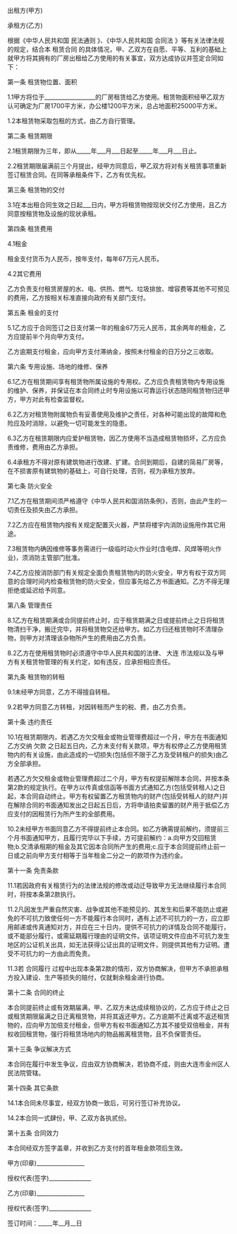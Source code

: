 
 


出租方(甲方)


承租方(乙方)


根据《中华人民共和国
民法通则
》、《中华人民共和国
合同法
》等有关法律法规的规定，结合本
租赁合同
的具体情况，甲、乙双方在自愿、平等、互利的基础上就甲方将其拥有的厂房出租给乙方使用的有关事宜，双方达成协议并签定合同如下：


第一条 租赁物位置、面积


1.1甲方将位于__________________的厂房租赁给乙方使用。租赁物面积经甲乙双方认可确定为厂房1700平方米，办公楼1200平方米，总占地面积25000平方米。


1.2本租赁物采取包租的方式，由乙方自行管理。


第二条 租赁期限


2.1租赁期限为三年，即从_____年___月___日起至_____年___月___日止。


2.2租赁期限届满前三个月提出，经甲方同意后，甲乙双方将对有关租赁事项重新签订租赁合同。在同等承租条件下，乙方有优先权。


第三条 租赁物的交付


3.1在本出租合同生效之日起___日内，甲方将租赁物按现状交付乙方使用，且乙方同意按租赁物及设施的现状承租。


第四条 租赁费用


4.1租金


租金支付货币为人民币，按年支付，每年67万元人民币。


4.2其它费用


乙方负责支付租赁房屋的水、电、供热、燃气、垃圾排放、增容费等其他不可预见的费用，乙方按相关标准直接向政府有关部门支付。


第五条 租金的支付


5.1乙方应于合同签订之日支付第一年的租金67万元人民币，其余两年的租金，乙方应提前半个月向甲方支付。


乙方逾期支付租金，应向甲方支付滞纳金，按照未付租金的日万分之三收取。


第六条 专用设施、场地的维修、保养


6.1乙方在租赁期间享有租赁物所属设施的专用权。乙方应负责租赁物内专用设施的维护、保养，并保证在本合同终止时专用设施以可靠运行状态随同租赁物归还甲方，甲方对此有检查监督权。


6.2乙方对租赁物附属物负有妥善使用及维护之责任，对各种可能出现的故障和危险应及时消除，以避免一切可能发生的隐患。


6.3乙方在租赁期限内应爱护租赁物，因乙方使用不当造成租赁物损坏，乙方应负责维修，费用由乙方承担。


6.4承租方不得对原有建筑物进行改建、扩建。合同到期后，自建的简易厂房等，在不损害原有建筑物的基础上，可自行处理，否则，视为承租方放弃。


第七条 防火安全


7.1乙方在租赁期间须严格遵守《中华人民共和国消防条例》，否则，由此产生的一切责任及损失由乙方承担。


7.2乙方应在租赁物内按有关规定配置灭火器，严禁将楼宇内消防设施用作其它用途。


7.3租赁物内确因维修等事务需进行一级临时动火作业时(含电焊、风焊等明火作业)，须消防主管部门批准。


7.4乙方应按消防部门有关规定全面负责租赁物内的防火安全，甲方有权于双方同意的合理时间内检查租赁物的防火安全，但应事先给乙方书面通知。乙方不得无理拒绝或延迟给予同意。


第八条 管理责任


8.1乙方在租赁期满或合同提前终止时，应于租赁期满之日或提前终止之日将租赁物清扫干净，搬迁完毕，并将租赁物交还给甲方。如乙方归还租赁物时不清理杂物，则甲方对清理该杂物所产生的费用由乙方负责。


8.2乙方在使用租赁物时必须遵守中华人民共和国的法律、
大连
市法规以及与甲方有关租赁物管理的有关约定，如有违反，应承担相应责任。


第九条 租赁物的转租


9.1未经甲方同意，乙方不得擅自转租。


9.2若甲方同意乙方转租，对因转租而产生的税、费，由乙方负责。


第十条 违约责任


10.1在租赁期限内，若遇乙方欠交租金或物业管理费超过一个月，甲方在书面通知乙方交纳
欠款
之日起五日内，乙方未支付有关款项，甲方有权停止乙方使用租赁物内的有关设施，由此造成的一切损失(包括但不限于乙方及受转租户的损失)由乙方全部承担。


若遇乙方欠交租金或物业管理费超过二个月，甲方有权提前解除本合同，并按本条第2款的规定执行。在甲方以传真或信函等书面方式通知乙方(包括受转租人)之日起，本合同自动终止。甲方有权留置乙方租赁物内的财产(包括受转租人的财产)并在解除合同的书面通知发出之日起五日后，方将申请拍卖留置的财产用于抵偿乙方应支付的因租赁行为所产生的全部费用。


10.2未经甲方书面同意乙方不得提前终止本合同。如乙方确需提前解约，须提前三个月书面通知甲方，且履行完毕以下手续，方可提前解约：a.向甲方交回租赁物;b.交清承租期的租金及其它因本合同所产生的费用;c.应于本合同提前终止前一日或之前向甲方支付相等于当年租金二分之一的款项作为违约金。


第十一条 免责条款


11.1若因政府有关租赁行为的法律法规的修改或动迁导致甲方无法继续履行本合同时，将按本条第2款执行。


11.2凡因发生严重自然灾害、战争或其他不能预见的、其发生和后果不能防止或避免的不可抗力致使任何一方不能履行本合同时，遇有上述不可抗力的一方，应立即用邮递或传真通知对方，并应在三十日内，提供不可抗力的详情及合同不能履行，或不能部分履行，或需延期履行理由的证明文件。该项证明文件应由不可抗力发生地区的公证机关出具，如无法获得公证出具的证明文件，则提供其他有力证明。遭受不可抗力的一方由此而免责。


11.3若
合同履行
过程中出现本条第2款的情形，双方协商解决，但甲方不承担承租方投入建设、生产等损失的赔付，仅就剩余租金进行协商。


第十二条 合同的终止


本合同提前终止或有效期届满，甲、乙双方未达成续租协议的，乙方应于终止之日或租赁期限届满之日迁离租赁物，并将其返还甲方。乙方逾期不迁离或不返还租赁物的，应向甲方加倍支付租金，但甲方有权书面通知乙方其不接受双倍租金，并有权收回租赁物，强行将租赁场地内的物品搬离租赁物，且不负保管责任。


第十三条 争议解决方式


本合同在履行中发生争议，应由双方协商解决，若协商不成，则由大连市金州区人民法院管辖。


第十四条 其它条款


14.1本合同未尽事宜，经双方协商一致后，可另行签订补充协议。


14.2本合同一式肆份，甲、乙双方各执贰份。


第十五条 合同效力


本合同经双方签字盖章，并收到乙方支付的首年租金款项后生效。


甲方(印章)_________________


授权代表(签字)_______________


乙方(印章)_________________


授权代表(签字)_______________


签订时间：_____年__月__日
 


 

 
 
 
 
 
  


  
 

  


  


  
 
 
 
 


